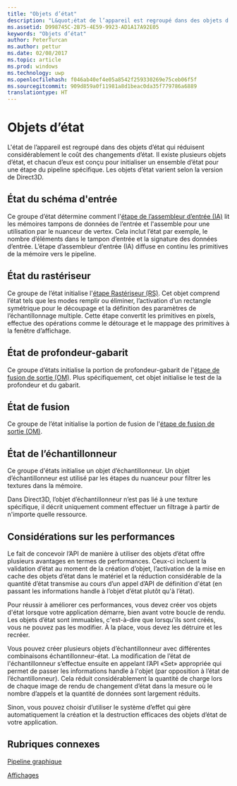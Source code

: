 ```yaml
---
title: "Objets d’état"
description: "L&quot;état de l’appareil est regroupé dans des objets d’état qui réduisent considérablement le coût des changements d’état. Il existe plusieurs objets d’état, et chacun d’eux est conçu pour initialiser un ensemble d’état pour une étape du pipeline spécifique. Les objets d’état varient selon la version de Direct3D."
ms.assetid: D998745C-2B75-4E59-9923-AD1A17A92E05
keywords: "Objets d’état"
author: PeterTurcan
ms.author: pettur
ms.date: 02/08/2017
ms.topic: article
ms.prod: windows
ms.technology: uwp
ms.openlocfilehash: f046ab40ef4e05a8542f259330269e75ceb06f5f
ms.sourcegitcommit: 909d859a0f11981a8d1beac0da35f779786a6889
translationtype: HT
---
```

# <a name="state-objects"></a>Objets d’état


L'état de l’appareil est regroupé dans des objets d’état qui réduisent considérablement le coût des changements d’état. Il existe plusieurs objets d’état, et chacun d’eux est conçu pour initialiser un ensemble d’état pour une étape du pipeline spécifique. Les objets d’état varient selon la version de Direct3D.

## <a name="span-idinputlayoutspanspan-idinputlayoutspanspan-idinputlayoutspaninput-layout-state"></a><span id="Input_Layout"></span><span id="input_layout"></span><span id="INPUT_LAYOUT"></span>État du schéma d'entrée


Ce groupe d’état détermine comment l'[étape de l’assembleur d’entrée (IA)](input-assembler-stage--ia-.md) lit les mémoires tampons de données de l’entrée et l'assemble pour une utilisation par le nuanceur de vertex. Cela inclut l’état par exemple, le nombre d’éléments dans le tampon d’entrée et la signature des données d’entrée. L’étape d’assembleur d’entrée (IA) diffuse en continu les primitives de la mémoire vers le pipeline.

## <a name="span-idrasterizerspanspan-idrasterizerspanspan-idrasterizerspanrasterizer-state"></a><span id="Rasterizer"></span><span id="rasterizer"></span><span id="RASTERIZER"></span>État du rastériseur


Ce groupe de l’état initialise l'[étape Rastériseur (RS)](rasterizer-stage--rs-.md). Cet objet comprend l’état tels que les modes remplir ou éliminer, l’activation d’un rectangle symétrique pour le découpage et la définition des paramètres de l’échantillonnage multiple. Cette étape convertit les primitives en pixels, effectue des opérations comme le détourage et le mappage des primitives à la fenêtre d’affichage.

## <a name="span-iddepthstencilspanspan-iddepthstencilspanspan-iddepthstencilspandepth-stencil-state"></a><span id="DepthStencil"></span><span id="depthstencil"></span><span id="DEPTHSTENCIL"></span>État de profondeur-gabarit


Ce groupe d’états initialise la portion de profondeur-gabarit de l'[étape de fusion de sortie (OM)](output-merger-stage--om-.md). Plus spécifiquement, cet objet initialise le test de la profondeur et du gabarit.

## <a name="span-idblendspanspan-idblendspanspan-idblendspanblend-state"></a><span id="Blend"></span><span id="blend"></span><span id="BLEND"></span>État de fusion


Ce groupe de l’état initialise la portion de fusion de l'[étape de fusion de sortie (OM)](output-merger-stage--om-.md).

## <a name="span-idsamplerspanspan-idsamplerspanspan-idsamplerspansampler-state"></a><span id="Sampler"></span><span id="sampler"></span><span id="SAMPLER"></span>État de l’échantillonneur


Ce groupe d'états initialise un objet d’échantillonneur. Un objet d’échantillonneur est utilisé par les étapes du nuanceur pour filtrer les textures dans la mémoire.

Dans Direct3D, l’objet d’échantillonneur n’est pas lié à une texture spécifique, il décrit uniquement comment effectuer un filtrage à partir de n'importe quelle ressource.

## <a name="span-idperformanceconsiderationsspanspan-idperformanceconsiderationsspanspan-idperformanceconsiderationsspanperformance-considerations"></a><span id="Performance_Considerations"></span><span id="performance_considerations"></span><span id="PERFORMANCE_CONSIDERATIONS"></span>Considérations sur les performances


Le fait de concevoir l’API de manière à utiliser des objets d’état offre plusieurs avantages en termes de performances. Ceux-ci incluent la validation d’état au moment de la création d’objet, l’activation de la mise en cache des objets d’état dans le matériel et la réduction considérable de la quantité d’état transmise au cours d’un appel d’API de définition d'état (en passant les informations handle à l’objet d’état plutôt qu'à l’état).

Pour réussir à améliorer ces performances, vous devez créer vos objets d'état lorsque votre application démarre, bien avant votre boucle de rendu. Les objets d’état sont immuables, c'est-à-dire que lorsqu'ils sont créés, vous ne pouvez pas les modifier. À la place, vous devez les détruire et les recréer.

Vous pouvez créer plusieurs objets d’échantillonneur avec différentes combinaisons échantillonneur-état. La modification de l’état de l'échantillonneur s’effectue ensuite en appelant l’API «Set» appropriée qui permet de passer les informations handle à l'objet (par opposition à l’état de l’échantillonneur). Cela réduit considérablement la quantité de charge lors de chaque image de rendu de changement d’état dans la mesure où le nombre d’appels et la quantité de données sont largement réduits.

Sinon, vous pouvez choisir d’utiliser le système d’effet qui gère automatiquement la création et la destruction efficaces des objets d’état de votre application.

## <a name="span-idrelated-topicsspanrelated-topics"></a><span id="related-topics"></span>Rubriques connexes


[Pipeline graphique](graphics-pipeline.md)

[Affichages](views.md)

 

 




